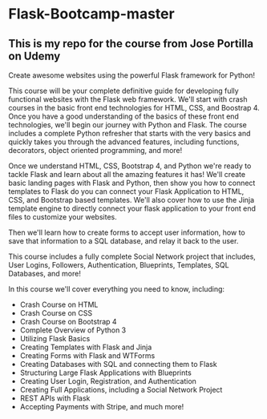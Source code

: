 # Flask-Bootcamp-master

## This is my repo for the course from Jose Portilla on Udemy

Create awesome websites using the powerful Flask framework for Python!

This course will be your complete definitive guide for developing fully functional websites with the Flask web framework. We'll start with crash courses in the basic front end technologies for HTML, CSS, and Boostrap 4. Once you have a good understanding of the basics of these front end technologies, we'll begin our journey with Python and Flask. The course includes a complete Python refresher that starts with the very basics and quickly takes you through the advanced features, including functions, decorators, object oriented programming, and more!

Once we understand HTML, CSS, Bootstrap 4, and Python we're ready to tackle Flask and learn about all the amazing features it has! We'll create basic landing pages with Flask and Python, then show you how to connect templates to Flask do you can connect your Flask Application to HTML, CSS, and Bootstrap based templates. We'll also cover how to use the Jinja template engine to directly connect your flask application to your front end files to customize your websites.

Then we'll learn how to create forms to accept user information, how to save that information to a SQL database, and relay it back to the user.

This course includes a fully complete Social Network project that includes, User Logins, Followers, Authentication, Blueprints, Templates, SQL Databases, and more!

In this course we'll cover everything you need to know, including:

* Crash Course on HTML
* Crash Course on CSS
* Crash Course on Bootstrap 4
* Complete Overview of Python 3
* Utilizing Flask Basics
* Creating Templates with Flask and Jinja
* Creating Forms with Flask and WTForms
* Creating Databases with SQL and connecting them to Flask
* Structuring Large Flask Applications with Blueprints
* Creating User Login, Registration, and Authentication
* Creating Full Applications, including a Social Network Project
* REST APIs with Flask
* Accepting Payments with Stripe, and much more!
